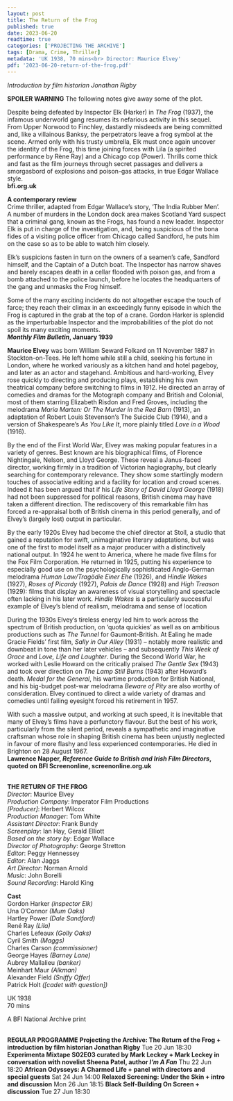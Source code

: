 ```yaml
---
layout: post
title: The Return of the Frog
published: true
date: 2023-06-20
readtime: true
categories: ['PROJECTING THE ARCHIVE']
tags: [Drama, Crime, Thriller]
metadata: 'UK 1938, 70 mins<br> Director: Maurice Elvey'
pdf: '2023-06-20-return-of-the-frog.pdf'
---
```

_Introduction by film historian Jonathan Rigby_  

**SPOILER WARNING** The following notes give away some of the plot.

Despite being defeated by Inspector Elk (Harker) in _The Frog_ (1937), the infamous underworld gang resumes its nefarious activity in this sequel. From Upper Norwood to Finchley, dastardly misdeeds are being committed and, like a villainous Banksy, the perpetrators leave a frog symbol at the scene. Armed only with his trusty umbrella, Elk must once again uncover the identity of the Frog, this time joining forces with Lila (a spirited performance by Rène Ray) and a Chicago cop (Power). Thrills come thick and fast as the film journeys through secret passages and delivers a smorgasbord of explosions and poison-gas attacks, in true Edgar Wallace style.  
**bfi.org.uk**  

**A contemporary review**  
Crime thriller, adapted from Edgar Wallace’s story, ‘The India Rubber Men’.  
A number of murders in the London dock area makes Scotland Yard suspect that a criminal gang, known as the Frogs, has found a new leader. Inspector Elk is put in charge of the investigation, and, being suspicious of the bona fides of a visiting police officer from Chicago called Sandford, he puts him on the case so as to be able to watch him closely.

Elk’s suspicions fasten in turn on the owners of a seamen’s cafe, Sandford himself, and the Captain of a Dutch boat. The Inspector has narrow shaves and barely escapes death in a cellar flooded with poison gas, and from a bomb attached to the police launch, before he locates the headquarters of the gang and unmasks the Frog himself.

Some of the many exciting incidents do not altogether escape the touch of farce; they reach their climax in an exceedingly funny episode in which the Frog is captured in the grab at the top of a crane. Gordon Harker is splendid as the imperturbable Inspector and the improbabilities of the plot do not spoil its many exciting moments.  
**_Monthly Film Bulletin_, January 1939**

**Maurice Elvey** was born William Seward Folkard on 11 November 1887 in Stockton-on-Tees. He left home while still a child, seeking his fortune in London, where he worked variously as a kitchen hand and hotel pageboy, and later as an actor and stagehand. Ambitious and hard-working, Elvey rose quickly to directing and producing plays, establishing his own theatrical company before switching to films in 1912. He directed an array of comedies and dramas for the Motograph company and British and Colonial, most of them starring Elizabeth Risdon and Fred Groves, including the melodrama _Maria Marten: Or The Murder in the Red Barn_ (1913), an adaptation of Robert Louis Stevenson’s The Suicide Club (1914), and a version of Shakespeare’s _As You Like It_, more plainly titled _Love in a Wood_ (1916).

By the end of the First World War, Elvey was making popular features in a variety of genres. Best known are his biographical films, of Florence Nightingale, Nelson, and Lloyd George. These reveal a Janus-faced director, working firmly in a tradition of Victorian hagiography, but clearly searching for contemporary relevance. They show some startlingly modern touches of associative editing and a facility for location and crowd scenes. Indeed it has been argued that if his _Life Story of David Lloyd George_ (1918) had not been suppressed for political reasons, British cinema may have taken a different direction. The rediscovery of this remarkable film has forced a re-appraisal both of British cinema in this period generally, and of Elvey’s (largely lost) output in particular.

By the early 1920s Elvey had become the chief director at Stoll, a studio that gained a reputation for swift, unimaginative literary adaptations, but was one of the first to model itself as a major producer with a distinctively national output. In 1924 he went to America, where he made five films for the Fox Film Corporation. He returned in 1925, putting his experience to especially good use on the psychologically sophisticated Anglo-German melodrama _Human Law/Tragödie Einer Ehe_ (1926), and _Hindle Wakes_ (1927), _Roses of Picardy_ (1927), _Palais de Dance_ (1928) and _High Treason_ (1929): films that display an awareness of visual storytelling and spectacle often lacking in his later work. _Hindle Wakes_ is a particularly successful example of Elvey’s blend of realism, melodrama and sense of location

During the 1930s Elvey’s tireless energy led him to work across the spectrum of British production, on ‘quota quickies’ as well as on ambitious productions such as _The Tunnel_ for Gaumont-British. At Ealing he made Gracie Fields’ first film, _Sally in Our Alley_ (1931) – notably more realistic and downbeat in tone than her later vehicles – and subsequently _This Week of Grace_ and _Love, Life and Laughter_. During the Second World War, he worked with Leslie Howard on the critically praised _The Gentle Sex_ (1943) and took over direction on _The Lamp Still Burns_ (1943) after Howard’s death. _Medal for the General_, his wartime production for British National, and his big-budget post-war melodrama _Beware of Pity_ are also worthy of consideration. Elvey continued to direct a wide variety of dramas and comedies until failing eyesight forced his retirement in 1957.

With such a massive output, and working at such speed, it is inevitable that many of Elvey’s films have a perfunctory flavour. But the best of his work, particularly from the silent period, reveals a sympathetic and imaginative craftsman whose role in shaping British cinema has been unjustly neglected in favour of more flashy and less experienced contemporaries. He died in Brighton on 28 August 1967.  
**Lawrence Napper, _Reference Guide to British and Irish Film Directors_, quoted on BFI Screenonline, screenonline.org.uk**  
<br>

**THE RETURN OF THE FROG**  
_Director_: Maurice Elvey  
_Production Company_: Imperator Film Productions  
_[Producer]_: Herbert Wilcox  
_Production Manager_: Tom White  
_Assistant Director_: Frank Bundy  
_Screenplay_: Ian Hay, Gerald Elliott  
_Based on the story by_: Edgar Wallace  
_Director of Photography_: George Stretton  
_Editor_: Peggy Hennessey  
_Editor_: Alan Jaggs  
_Art Director_: Norman Arnold  
_Music_: John Borelli  
_Sound Recording_: Harold King  

**Cast**  
Gordon Harker _(inspector Elk)_  
Una O’Connor _(Mum Oaks)_  
Hartley Power _(Dale Sandford)_  
René Ray _(Lila)_  
Charles Lefeaux _(Golly Oaks)_  
Cyril Smith _(Maggs)_  
Charles Carson _(commissioner)_  
George Hayes _(Barney Lane)_  
Aubrey Mallalieu _(banker)_  
Meinhart Maur _(Alkman)_  
Alexander Field _(Sniffy Offer)_  
Patrick Holt _([cadet with question])_  

UK 1938  
70 mins  

A BFI National Archive print  
<br>

**REGULAR PROGRAMME**
**Projecting the Archive: The Return of the Frog + introduction by film historian Jonathan Rigby**
Tue 20 Jun 18:30
**Experimenta Mixtape S02E03 curated by Mark Leckey + Mark Leckey in conversation with novelist Sheena Patel, author _I’m A Fan_**
Thu 22 Jun 18:20
**African Odysseys: A Charmed Life + panel with directors and special guests**
Sat 24 Jun 14:00
**Relaxed Screening: Under the Skin + intro and discussion**
Mon 26 Jun 18:15
**Black Self-Building On Screen + discussion**
Tue 27 Jun 18:30
<!--stackedit_data:
eyJoaXN0b3J5IjpbLTE4OTgwMDY0OTEsLTYwNzk1NTA2NSw3Mz
A5OTgxMTZdfQ==
-->
